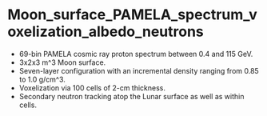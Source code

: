 # Moon_surface_PAMELA_spectrum_voxelization_albedo_neutrons
* 69-bin PAMELA cosmic ray proton spectrum between 0.4 and 115 GeV.
* 3x2x3 m^3 Moon surface.
* Seven-layer configuration with an incremental density ranging from 0.85 to 1.0 g/cm^3.
* Voxelization via 100 cells of 2-cm thickness.
* Secondary neutron tracking atop the Lunar surface as well as within cells.
